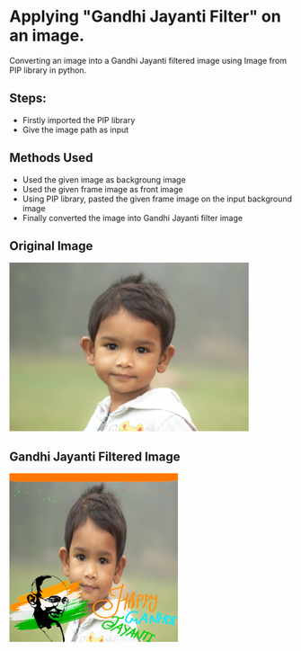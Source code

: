 # Applying "Gandhi Jayanti Filter" on an image.

Converting an image into a Gandhi Jayanti filtered image using Image from PIP library in python.

## Steps:
* Firstly imported the PIP library 
* Give the image path as input

## Methods Used
* Used the given image as backgroung image
* Used the given frame image as front image
* Using PIP library, pasted the given frame image on the input background image 
* Finally converted the image into Gandhi Jayanti filter image


## Original Image
<img src="Images_/Image.jpg" height="300px">

## Gandhi Jayanti Filtered Image
<img src="Images_/Gandhi Jayanti Filtered Image.png" height="300px">

